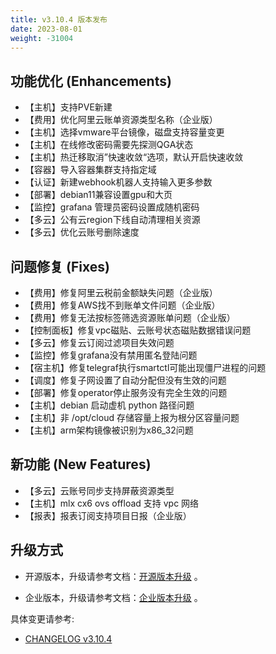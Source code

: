 ```yaml
---
title: v3.10.4 版本发布
date: 2023-08-01
weight: -31004
---
```


## 功能优化 (Enhancements)

- 【主机】支持PVE新建
- 【费用】优化阿里云账单资源类型名称（企业版）
- 【主机】选择vmware平台镜像，磁盘支持容量变更
- 【主机】在线修改密码需要先探测QGA状态
- 【主机】热迁移取消”快速收敛“选项，默认开启快速收敛
- 【容器】导入容器集群支持指定域
- 【认证】新建webhook机器人支持输入更多参数
- 【部署】debian11兼容设置gpu和大页
- 【监控】grafana 管理员密码设置成随机密码
- 【多云】公有云region下线自动清理相关资源
- 【多云】优化云账号删除速度

## 问题修复 (Fixes)

- 【费用】修复阿里云税前金额缺失问题（企业版）
- 【费用】修复AWS找不到账单文件问题（企业版）
- 【费用】修复无法按标签筛选资源账单问题（企业版）
- 【控制面板】修复vpc磁贴、云账号状态磁贴数据错误问题
- 【多云】修复云订阅过滤项目失效问题
- 【监控】修复grafana没有禁用匿名登陆问题
- 【宿主机】修复telegraf执行smartctl可能出现僵尸进程的问题
- 【调度】修复子网设置了自动分配但没有生效的问题
- 【部署】修复operator停止服务没有完全生效的问题
- 【主机】debian 启动虚机 python 路径问题
- 【主机】非 /opt/cloud 存储容量上报为根分区容量问题
- 【主机】arm架构镜像被识别为x86_32问题

## 新功能 (New Features)

- 【多云】云账号同步支持屏蔽资源类型
- 【主机】mlx cx6 ovs offload 支持 vpc 网络
- 【报表】报表订阅支持项目日报（企业版）

## 升级方式

- 开源版本，升级请参考文档：[开源版本升级](https://www.cloudpods.org/zh/docs/setup/upgrade/) 。

- 企业版本，升级请参考文档：[企业版本升级](https://docs.yunion.cn/zh/docs/quick/upgrade/) 。

具体变更请参考:

- [CHANGELOG v3.10.4](https://www.cloudpods.org/zh/docs/development/changelog/release-3.10/3-10-4/)

